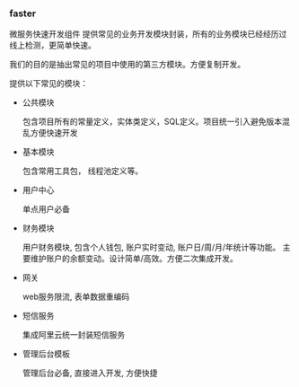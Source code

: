 ### faster 
微服务快速开发组件
提供常见的业务开发模块封装，所有的业务模块已经经历过线上检测，更简单快速。

我们的目的是抽出常见的项目中使用的第三方模块。方便复制开发。

提供以下常见的模块：
- 公共模块

    包含项目所有的常量定义，实体类定义，SQL定义。项目统一引入避免版本混乱方便快速开发
    
- 基本模块

    包含常用工具包， 线程池定义等。
    
- 用户中心

    单点用户必备
    
- 财务模块

    用户财务模块, 包含个人钱包, 账户实时变动, 账户日/周/月/年统计等功能。
    主要维护账户的余额变动。设计简单/高效。方便二次集成开发。
    
- 网关

    web服务限流, 表单数据重编码
    
- 短信服务

    集成阿里云统一封装短信服务
    
- 管理后台模板

    管理后台必备, 直接进入开发, 方便快捷
    